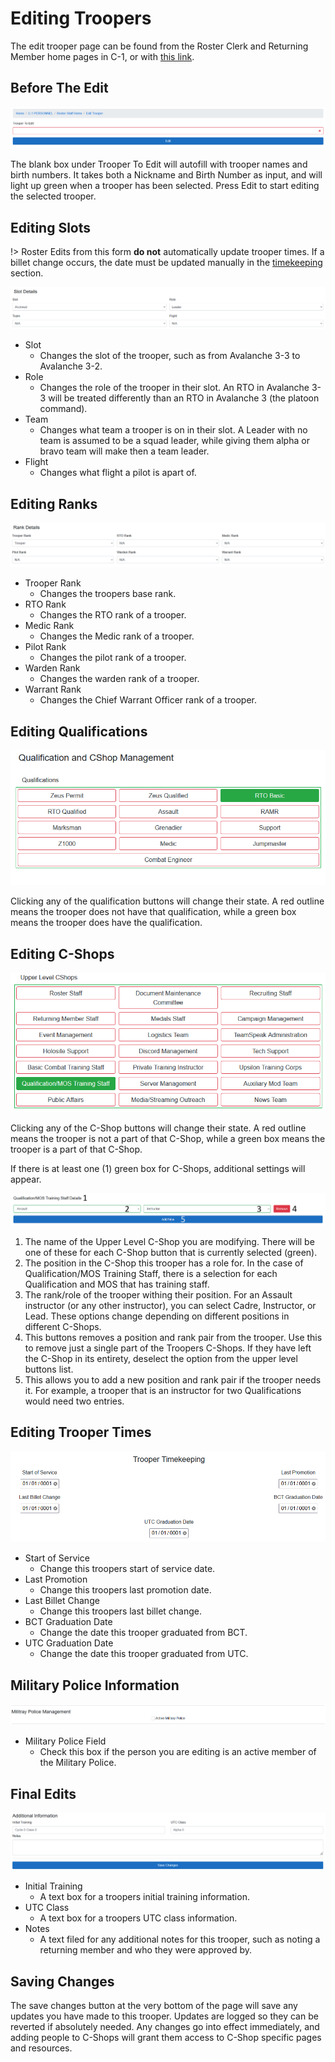 <!-- docs/c1/editing-troopers.md -->
# Editing Troopers
The edit trooper page can be found from the Roster Clerk and Returning Member home pages in C-1, or with [this link](https://dc.501stlegion-a3.com/c1/roster/edit).

## Before The Edit

![pre-edit-display](../_media/trooper-edit/pre-edit.png)

The blank box under Trooper To Edit will autofill with trooper names and birth numbers. It takes both a Nickname and Birth Number as input, and will light up green when a trooper has been selected. Press Edit to start editing the selected trooper.

## Editing Slots

!> Roster Edits from this form **do not** automatically update trooper times. If a billet change occurs, the date must be updated manually in the [timekeeping](#editing-trooper-times) section.

![slots-display](../_media/trooper-edit/slots.png)

- Slot
    - Changes the slot of the trooper, such as from Avalanche 3-3 to Avalanche 3-2.
- Role
    - Changes the role of the trooper in their slot. An RTO in Avalanche 3-3 will be treated differently than an RTO in Avalanche 3 (the platoon command).
- Team
    - Changes what team a trooper is on in their slot. A Leader with no team is assumed to be a squad leader, while giving them alpha or bravo team will make then a team leader.
- Flight
    - Changes what flight a pilot is apart of.

## Editing Ranks

![ranks-display](../_media/trooper-edit/ranks.png)

- Trooper Rank
    - Changes the troopers base rank.
- RTO Rank
    - Changes the RTO rank of a trooper.
- Medic Rank
    - Changes the Medic rank of a trooper.
- Pilot Rank
    - Changes the pilot rank of a trooper.
- Warden Rank
    - Changes the warden rank of a trooper.
- Warrant Rank
    - Changes the Chief Warrant Officer rank of a trooper.

## Editing Qualifications

![quals-display](../_media/trooper-edit/quals.png)

Clicking any of the qualification buttons will change their state. A red outline means the trooper does not have that qualification, while a green box means the trooper does have the qualification.

## Editing C-Shops

![upper-cshops-display](../_media/trooper-edit/upper-cshops.png)

Clicking any of the C-Shop buttons will change their state. A red outline means the trooper is not a part of that C-Shop, while a green box means the trooper is a part of that C-Shop.

If there is at least one (1) green box for C-Shops, additional settings will appear.

![detailed-cshops-display](../_media/trooper-edit/detailed-cshops.png)

1. The name of the Upper Level C-Shop you are modifying. There will be one of these for each C-Shop button that is currently selected (green).
2. The position in the C-Shop this trooper has a role for. In the case of Qualification/MOS Training Staff, there is a selection for each Qualification and MOS that has training staff.
3. The rank/role of the trooper withing their position. For an Assault instructor (or any other instructor), you can select Cadre, Instructor, or Lead. These options change depending on different positions in different C-Shops.
4. This buttons removes a position and rank pair from the trooper. Use this to remove just a single part of the Troopers C-Shops. If they have left the C-Shop in its entirety, deselect the option from the upper level buttons list.
5. This allows you to add a new position and rank pair if the trooper needs it. For example, a trooper that is an instructor for two Qualifications would need two entries.

## Editing Trooper Times

![times-display](../_media/trooper-edit/times.png)

- Start of Service
    - Change this troopers start of service date.
- Last Promotion
    - Change this troopers last promotion date.
- Last Billet Change
    - Change this troopers last billet change.
- BCT Graduation Date
    - Change the date this trooper graduated from BCT.
- UTC Graduation Date
    - Change the date this trooper graduated from UTC.

## Military Police Information

![mp-display](../_media/trooper-edit/mp-info.png)

- Military Police Field
    - Check this box if the person you are editing is an active member of the Military Police.

## Final Edits

![final-info-display](../_media/trooper-edit/final-info.png)

- Initial Training
    - A text box for a troopers initial training information.
- UTC Class
    - A text box for a troopers UTC class information.
- Notes
    - A text filed for any additional notes for this trooper, such as noting a returning member and who they were approved by.

## Saving Changes

The save changes button at the very bottom of the page will save any updates you have made to this trooper. Updates are logged so they can be reverted if absolutely needed. Any changes go into effect immediately, and adding people to C-Shops will grant them access to C-Shop specific pages and resources.